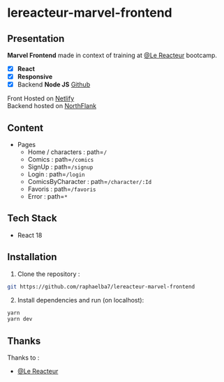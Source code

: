 # lereacteur-marvel-frontend

## Presentation

**Marvel Frontend** made in context of training at [@Le Reacteur](https://github.com/lereacteur) bootcamp.

- [x] **React**
- [x] **Responsive**
- [x] Backend **Node JS** [Github](https://github.com/raphaelba7/lereacteur-marvel-backend)

Front Hosted on [Netlify]() \
Backend hosted on [NorthFlank](https://site--backend-marvel--ky7tz22vm4g7.code.run/)

## Content

- Pages
  - Home / characters : path=`/`
  - Comics : path=`/comics`
  - SignUp : path=`/signup`
  - Login : path=`/login`
  - ComicsByCharacter : path=`/character/:Id`
  - Favoris : path=`/favoris`
  - Error : path=`*`

## Tech Stack

- React 18

## Installation

1. Clone the repository :

```bash
git https://github.com/raphaelba7/lereacteur-marvel-frontend
```

2. Install dependencies and run (on localhost):

```bash
yarn
yarn dev
```

## Thanks

Thanks to :

- [@Le Reacteur](https://github.com/lereacteur)
